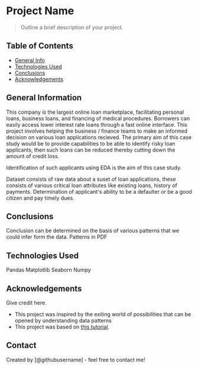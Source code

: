 # Project Name
> Outline a brief description of your project.


## Table of Contents
* [General Info](#general-information)
* [Technologies Used](#technologies-used)
* [Conclusions](#conclusions)
* [Acknowledgements](#acknowledgements)

<!-- You can include any other section that is pertinent to your problem -->

## General Information
This company is the largest online loan marketplace, facilitating personal loans, business loans, and financing of medical procedures. Borrowers can easily access lower interest rate loans through a fast online interface. 
This project involves helping the business / finance teams to make an informed decision on various loan applications recieved. 
The primary aim of this case study would be to provide capabilities to be able to identify risky loan applicants, then such loans can be reduced thereby cutting down the amount of credit loss. 

Identification of such applicants using EDA is the aim of this case study.


Dataset consists of raw data about a suset of loan applications, these consists of various critical loan attributes like existing loans, history of payments. Determination of applicant's ability to be a defaulter or be a good citizen and pay timely dues. 


## Conclusions
Conclusion can be determined on the basis of various patterns that we could infer form the data. Patterns in PDF



<!-- You don't have to answer all the questions - just the ones relevant to your project. -->


## Technologies Used
Pandas 
Matplotlib 
Seaborn
Numpy

<!-- As the libraries versions keep on changing, it is recommended to mention the version of library used in this project -->

## Acknowledgements
Give credit here.
- This project was inspired by the exiting world of possibilities that can be opened by understanding data patterns 
- This project was based on [this tutorial](https://www.example.com).


## Contact
Created by [@githubusername] - feel free to contact me!


<!-- Optional -->
<!-- ## License -->
<!-- This project is open source and available under the [... License](). -->

<!-- You don't have to include all sections - just the one's relevant to your project -->